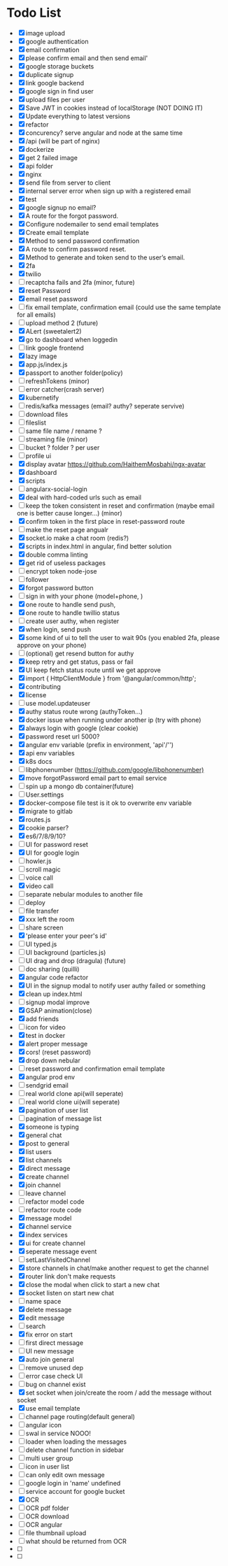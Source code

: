 # Todo List

- [x] image upload
- [x] google authentication
- [x] email confirmation
- [x] please confirm email and then send email'
- [x] google storage buckets
- [x] duplicate signup
- [x] link google backend
- [x] google sign in find user
- [x] upload files per user
- [x] Save JWT in cookies instead of localStorage (NOT DOING IT)
- [x] Update everything to latest versions
- [x] refactor
- [x] concurency? serve angular and node at the same time
- [x] /api (will be part of nginx)
- [x] dockerize
- [x] get 2 failed image
- [x] api folder
- [x] nginx
- [x] send file from server to client
- [x] internal server error when sign up with a registered email
- [x] test
- [x] google signup no email?
- [x] A route for the forgot password.
- [x] Configure nodemailer to send email templates
- [x] Create email template
- [x] Method to send password confirmation
- [x] A route to confirm password reset.
- [x] Method to generate and token send to the user’s email.
- [x] 2fa
- [x] twilio
- [ ] recaptcha fails and 2fa (minor, future)
- [x] reset Password
- [x] email reset password
- [ ] fix email template, confirmation email (could use the same template for all emails)
- [ ] upload method 2 (future)
- [x] ALert (sweetalert2)
- [x] go to dashboard when loggedin
- [ ] link google frontend
- [x] lazy image
- [x] app.js/index.js
- [x] passport to another folder(policy)
- [ ] refreshTokens (minor)
- [ ] error catcher(crash server)
- [x] kubernetify
- [ ] redis/kafka messages (email? authy? seperate servive)
- [ ] download files
- [ ] fileslist
- [ ] same file name / rename ?
- [ ] streaming file (minor)
- [ ] bucket ? folder ? per user
- [ ] profile ui
- [x] display avatar <https://github.com/HaithemMosbahi/ngx-avatar>
- [x] dashboard
- [x] scripts
- [ ] angularx-social-login
- [x] deal with hard-coded urls such as email
- [ ] keep the token consistent in reset and confirmation (maybe email one is better cause longer...) (minor)
- [x] confirm token in the first place in reset-password route
- [ ] make the reset page angualr
- [x] socket.io make a chat room (redis?)
- [x] scripts in index.html in angular, find better solution
- [x] double comma linting
- [x] get rid of useless packages
- [ ] encrypt token node-jose
- [ ] follower
- [x] forgot password button
- [ ] sign in with your phone (model+phone, )
- [x] one route to handle send push,
- [x] one route to handle twillio status
- [ ] create user authy, when register
- [x] when login, send push
- [x] some kind of ui to tell the user to wait 90s (you enabled 2fa, please approve on your phone)
- [ ] (optional) get resend button for authy
- [x] keep retry and get status, pass or fail
- [x] UI keep fetch status route until we get approve
- [x] import { HttpClientModule } from '@angular/common/http';
- [x] contributing
- [x] license
- [ ] use model.updateuser
- [x] authy status route wrong (authyToken...)
- [x] docker issue when running under another ip (try with phone)
- [x] always login with google (clear cookie)
- [x] password reset url 5000?
- [x] angular env variable (prefix in environment, 'api'/'')
- [x] api env variables
- [x] k8s docs
- [ ] libphonenumber (<https://github.com/google/libphonenumber)>
- [x] move forgotPassword email part to email service
- [ ] spin up a mongo db container(future)
- [ ] User.settings
- [x] docker-compose file test is it ok to overwrite env variable
- [x] migrate to gitlab
- [x] routes.js
- [x] cookie parser?
- [x] es6/7/8/9/10?
- [ ] UI for password reset
- [x] UI for google login
- [ ] howler.js
- [ ] scroll magic
- [ ] voice call
- [x] video call
- [ ] separate nebular modules to another file
- [ ] deploy
- [ ] file transfer
- [x] xxx left the room
- [ ] share screen
- [x] 'please enter your peer's id'
- [ ] UI typed.js
- [ ] UI background (particles.js)
- [ ] UI drag and drop (dragula) (future)
- [ ] doc sharing (quilli)
- [x] angular code refactor
- [x] UI in the signup modal to notify user authy failed or something
- [x] clean up index.html
- [ ] signup modal improve
- [x] GSAP animation(close)
- [x] add friends
- [ ] icon for video
- [x] test in docker
- [x] alert proper message
- [x] cors! (reset password)
- [x] drop down nebular
- [ ] reset password and confirmation email template
- [x] angular prod env
- [ ] sendgrid email
- [ ] real world clone api(will seperate)
- [ ] real world clone ui(will seperate)
- [x] pagination of user list
- [ ] pagination of message list
- [x] someone is typing
- [x] general chat
- [x] post to general
- [x] list users
- [x] list channels
- [x] direct message
- [x] create channel
- [x] join channel
- [ ] leave channel
- [ ] refactor model code
- [ ] refactor route code
- [x] message model
- [x] channel service
- [x] index services
- [x] ui for create channel
- [x] seperate message event
- [ ] setLastVisitedChannel
- [x] store channels in chat/make another request to get the channel
- [x] router link don't make requests
- [x] close the modal when click to start a new chat
- [x] socket listen on start new chat
- [ ] name space
- [x] delete message
- [x] edit message
- [ ] search
- [x] fix error on start
- [ ] first direct message
- [ ] UI new message
- [x] auto join general
- [ ] remove unused dep
- [ ] error case check UI
- [ ] bug on channel exist
- [x] set socket when join/create the room / add the message without socket
- [x] use email template
- [ ] channel page routing(default general)
- [ ] angular icon
- [ ] swal in service NOOO!
- [ ] loader when loading the messages
- [ ] delete channel function in sidebar
- [ ] multi user group
- [ ] icon in user list
- [ ] can only edit own message
- [ ] google login in 'name' undefined
- [ ] service account for google bucket
- [x] OCR
- [ ] OCR pdf folder
- [ ] OCR download
- [ ] OCR angular
- [ ] file thumbnail upload
- [ ] what should be returned from OCR
- [ ] 
- [ ]
